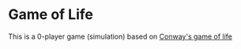 Game of Life
============
This is a 0-player game (simulation) based on [Conway's game of life](https://en.wikipedia.org/wiki/Conway%27s_Game_of_Life)
